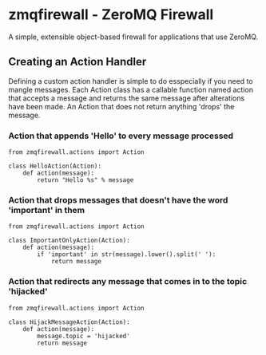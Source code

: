 zmqfirewall - ZeroMQ Firewall
=============================

A simple, extensible object-based firewall for applications that use ZeroMQ.


Creating an Action Handler
--------------------------

Defining a custom action handler is simple to do esspecially if you need to
mangle messages. Each Action class has a callable function named action that 
accepts a message and returns the same message after alterations have been
made. An Action that does not return anything 'drops' the message.

### Action that appends 'Hello' to every message processed
    from zmqfirewall.actions import Action

    class HelloAction(Action):
        def action(message):
            return "Hello %s" % message

### Action that drops messages that doesn't have the word 'important' in them
    from zmqfirewall.actions import Action

    class ImportantOnlyAction(Action):
        def action(message):
            if 'important' in str(message).lower().split(' '):
                return message

### Action that redirects any message that comes in to the topic 'hijacked'
    from zmqfirewall.actions import Action

    class HijackMessageAction(Action):
        def action(message):
            message.topic = 'hijacked'
            return message
